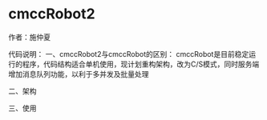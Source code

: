# cmccRobot2

作者：施仲夏

代码说明：
一、cmccRobot2与cmccRobot的区别：
  cmccRobot是目前稳定运行的程序，代码结构适合单机使用，现计划重构架构，改为C/S模式，同时服务端增加消息队列功能，以利于多并发及批量处理
  
二、架构


三、使用
